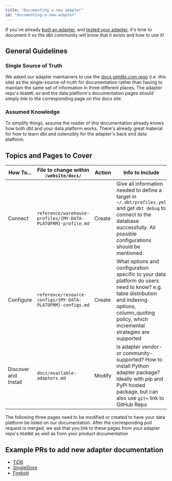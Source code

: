 ```yaml
---
title: "Documenting a new adapter"
id: "documenting-a-new-adapter"
---
```


If you've already [built an adapter](/website/docs/docs/contributing/building-a-new-adapter.md), and [tested your adapter]((/website/docs/docs/contributing/testing-a-new-adapter.md)), it's time to document it so the dbt community will know that it exists and how to use it!

## General Guidelines

### Single Source of Truth

We asked our adapter maintainers to use the [docs.getdbt.com repo](https://github.com/dbt-labs/docs.getdbt.com) (i.e. this site) as the single-source-of-truth for documentation rather than having to maintain the same set of information in three different places. The adapter repo's `README.md` and the data platform's documentation pages should simply link to the corresponding page on this docs site.

### Assumed Knowledge

To simplify things, assume the reader of this documentation already knows how both dbt and your data platform works. There's already great material for how to learn dbt and ostensibly for the adapter's back end data platform.


## Topics and Pages to Cover



| How To...            | File to change within `/website/docs/`                       | Action | Info to Include                                                                                                                                                                                      |
|----------------------|--------------------------------------------------------------|--------|------------------------------------------------------------------------------------------------------------------------------------------------------------------------------------------------------|
| Connect              | `reference/warehouse-profiles/{MY-DATA-PLATOFRM}-profile.md` | Create | Give all information needed to define a target in `~/.dbt/profiles.yml` and get `dbt debug` to connect to the database successfully. All possible configurations should be mentioned.                |
| Configure            | `reference/resource-configs/{MY-DATA-PLATOFRM}-configs.md`   | Create | What options and configuration specific to your data platform do users need to know? e.g. table distribution and indexing options, column_quoting policy, which incremental strategies are supported |
| Discover and Install | `docs/available-adapters.md`                                 | Modify | Is adapter vendor- or community- supported? How to install Python adapter package? Ideally with pip and PyPI hosted package, but can also use `git+` link to GitHub Repo                             |

The following three pages need to be modified or created to have your data platform be listed on our documentation. After the corresponding pull request is merged, we ask that you link to these pages from your adapter repo's `REAMDE` as well as from your product documentation

## Example PRs to add new adapter documentation

- [TiDB](https://github.com/dbt-labs/docs.getdbt.com/pull/1309)
- [SingleStore](https://github.com/dbt-labs/docs.getdbt.com/pull/1044)
- [Firebolt](https://github.com/dbt-labs/docs.getdbt.com/pull/941)